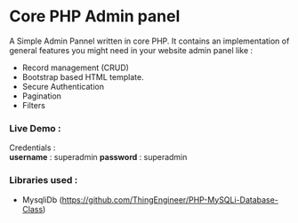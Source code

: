 # Core PHP Admin panel


A Simple Admin Pannel written in core PHP. It contains an implementation of general features you might need in your website admin panel like :

  - Record management (CRUD)
  - Bootstrap based HTML template.
  - Secure Authentication
  - Pagination
  - Filters

### Live Demo :

Credentials :  
**username** : superadmin
**password** : superadmin


### Libraries used : 
  - MysqliDb (https://github.com/ThingEngineer/PHP-MySQLi-Database-Class)
